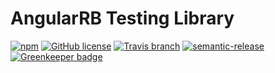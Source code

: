 # AngularRB Testing Library

[![npm](https://img.shields.io/npm/v/@ngxrb/testing.svg)](https://www.npmjs.com/package/@ngxrb/testing)
[![GitHub license](https://img.shields.io/github/license/ngxrb/rules.svg)](https://github.com/ngxrb/rules/blob/master/LICENSE)
[![Travis branch](https://img.shields.io/travis/ngxrb/testing/master.svg)](https://travis-ci.org/ngxrb/testing)
[![semantic-release](https://img.shields.io/badge/%20%20%F0%9F%93%A6%F0%9F%9A%80-semantic--release-e10079.svg)](https://github.com/semantic-release/semantic-release)
[![Greenkeeper badge](https://badges.greenkeeper.io/ngxrb/testing.svg)](https://greenkeeper.io/)
